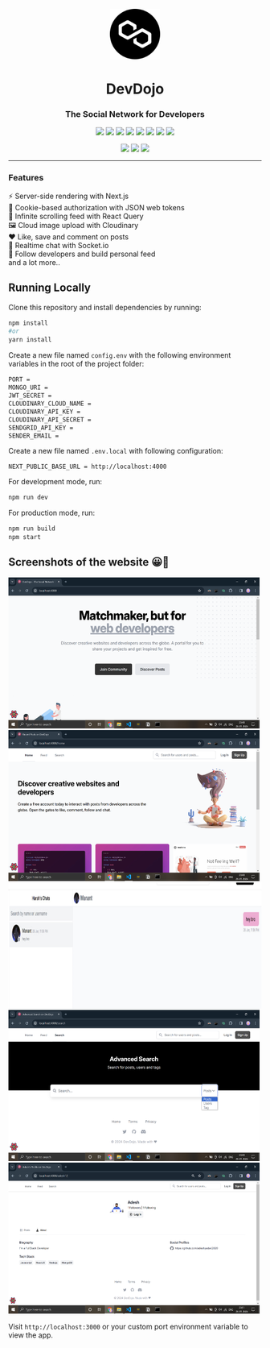 <p align="center">
  <img src="/public/polygon-token.png" height="100" width="100" />
</p>
<h1 align="center">DevDojo</h1>

<h3 align="center">The Social Network for Developers</h3>
 
 <p align="center">
  <img src="https://img.shields.io/badge/-Next.js-000000?style=flat-square&logo=next.js" />
  <img src="https://img.shields.io/badge/-TailwindCSS-38B2AC?style=flat-square&logo=tailwind-css&logoColor=white" />
  <img src="https://img.shields.io/badge/-JavaScript-F7DF1E?style=flat-square&logo=javascript&logoColor=black" />
  <img src="https://img.shields.io/badge/-Express-000000?style=flat-square&logo=express&logoColor=white" />
  <img src="https://img.shields.io/badge/-MongoDB-47A248?style=flat-square&logo=mongodb&logoColor=white" />
  <img src="https://img.shields.io/badge/-JWT-000000?style=flat-square&logo=json-web-tokens&logoColor=white" />
  <img src="https://img.shields.io/badge/-Hetzner-D50C2D?style=flat-square&logo=hetzner&logoColor=white" />
  <img src="https://img.shields.io/badge/-Socket.io-010101?style=flat-square&logo=socket.io&logoColor=white" />
 </p>

<div align="center">
   <img src = "https://img.shields.io/badge/time_taken-4mo-blue" />
   <img src = "https://img.shields.io/badge/developers_involved-2-blue" />
   <img src = "https://komarev.com/ghpvc/?username=harshblip&label=Project+Views" />
</div>

----
<h3 align="left">Features</h3>

<div align="left">
  <p>⚡ Server-side rendering with Next.js<br />
  🍪 Cookie-based authorization with JSON web tokens<br />
  📜 Infinite scrolling feed with React Query<br />
  🖼️ Cloud image upload with Cloudinary<br />
  ❤️ Like, save and comment on posts<br />
  💬 Realtime chat with Socket.io<br />
  🤝 Follow developers and build personal feed<br />
  and a lot more..</p>
</div>

## Running Locally

Clone this repository and install dependencies by running:
```bash
npm install
#or
yarn install
```

Create a new file named `config.env` with the following environment variables in the root of the project folder:
``` env
PORT = 
MONGO_URI = 
JWT_SECRET = 
CLOUDINARY_CLOUD_NAME = 
CLOUDINARY_API_KEY = 
CLOUDINARY_API_SECRET = 
SENDGRID_API_KEY = 
SENDER_EMAIL = 
```

Create a new file named `.env.local` with following configuration:
``` env
NEXT_PUBLIC_BASE_URL = http://localhost:4000
```

For development mode, run:
```bash
npm run dev
```

For production mode, run:
```bash
npm run build
npm start
```
## Screenshots of the website 😀🌟
<div>
    <img src="/images/homepage.png" width="500" height="300">
    <img src="/images/dashboard.png" width="500" height="300">
    <img src="/images/chat.jpg" width="1100" height="250">
    <img src="/images/searchpage.png" width="500" height="300">
    <img src="/images/profilepage.png" width="500" height="300">
</div>

<p>
  
Visit ```http://localhost:3000``` or your custom port environment variable to view the app.
</p>
